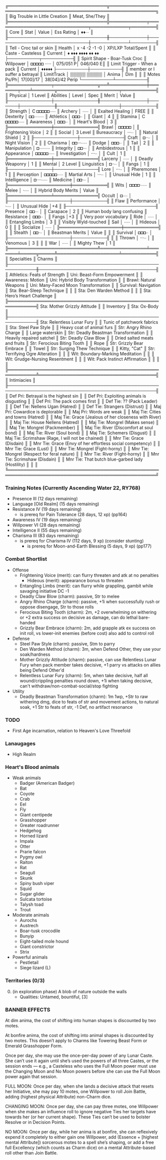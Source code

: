 ╔════════════════════════════════╦═════════════════════════════════════════════════════════════════╗
║ Big Trouble in Little Creation ║ Meat, She/They                                                  ║
╠════════════════════════════════╬════════════╤══════════════════════════════╤════════════╤════════╣
║ Core                           ║ Stat       │ Value                        │ Ess Rating │ ♦♦∙∙∙  ║
╟────────────────────────────────╫────────────┼──────────────────────────────┼────────────┴────────╢
║ Tell - Croc tail or skin       ║ Health     │ x  -4   -2 -1 -0             │ XP/LXP Total/Spent  ║
║ Caste - Casteless              ║   Current  │ ♦ ♦♦♦ ♦♦♦♦ ♦♦ ♦♦             ├──────────┬──────────╢
║ Spirit Shape - Boar-Tusk Croc  ║ Willpower  │ ◘◘◘◘◘ ·····                  │ 075/051 P│ 046/040 E║
║ Limit Trigger - When a pack    ║   Current  │ ♦♦♦♦♦                        ├──────────┼──────────╢
║  member or I suffer a betrayal ║ LimitTrack │ ▒▒▒▒▒ ▒▒▒▒▒                  │ Anima    │ Dim      ║
║                                ║ Motes Ps/Ph│ 17[00]/17 │ 38[04]/42 Perip  └──────────┴──────────╢
╠══════════════╤══════════════╦══╩════════════╪═══════╤═══╧═══════╦════════════════════╤═══════════╣
║ Physical     │ 1 Level      ║ Abilities     │ Level │ Spec      ║ Merit              │ Value     ║
╟──────────────┼──────────────╫───────────────┼───────┼───────────╫────────────────────┼───────────╢
║ Strength     │ C ◘◘◘◘◘∙∙∙∙∙ ║ Archery       │ ∙∙∙∙∙ │           ║ Exalted Healing    │ FREE      ║
║ Dexterity    │   ◘◘∙∙∙∙∙∙∙∙ ║ Athletics     │ ◘◘◘∙∙ │           ║ Giant              │ 4         ║
║ Stamina      │ C ◘◘◘◘◘∙∙∙∙∙ ║ Awareness     │ ◘◘◘∙∙ │           ║ Heart's Blood      │ 3         ║
╠══════════════╪══════════════╣ Brawl         │ ◘◘◘◘◘ │           ║ Frightening Voice  │ 2         ║
║ Social       │ 3 Level      ║ Bureaucracy   │ ···∙∙ │           ║ Natural Shield     │ 2         ║
╟──────────────┼──────────────╢ Craft         │ ◘··∙∙ │           ║ Night Vision       │ 2         ║
║ Charisma     │   ◘◘···∙∙∙∙∙ ║ Dodge         │ ◘◘◘∙∙ │           ║ Tail               │ 2         ║
║ Manipulation │   ◘∙∙∙∙∙∙∙∙∙ ║ Integrity     │ ◘◘·∙∙ │           ║ Ambidextrous       │ 1         ║
║ Appearance   │   ◘◘◘◘◘∙∙∙∙∙ ║ Investigation │ ···∙∙ │           ║ Cult               │ 1         ║
╠══════════════╪══════════════╣ Larceny       │ ∙∙∙∙∙ │           ║ Deadly Weaponry    │ 1         ║
║ Mental       │ 2 Level      ║ Linguistics   │ ◘··∙∙ │           ║ Fangs              │ 1         ║
╟──────────────┼──────────────╢ Lore          │ ···∙∙ │           ║ Pheremones         │ 1         ║
║ Perception   │   ◘◘◘◘◘∙∙∙∙∙ ║ Martial Arts  │ ···∙∙ │           ║ Unusual Hide       │ 1         ║
║ Intelligence │   ◘····∙∙∙∙∙ ║ Medicine      │ ◘◘·∙∙ │           ╠════════════════════╪═══════════╣
║ Wits         │   ◘◘◘◘·∙∙∙∙∙ ║ Melee         │ ·∙∙∙∙ │           ║ Hybrid Body Merits │ Value     ║
╠══════════════╧══════════════╣ Occult        │ ◘∙∙∙∙ │           ╟────────────────────┼───────────╢
║ Flaw                        ║ Performance   │ ·∙∙∙∙ │           ║ Unusual Hide       │+4         ║
╟─────────────────────────────╢ Presence      │ ◘◘∙∙∙ │           ║ Carapace           │ 2         ║
║ Human body lang confusing   ║ Resistance    │ ◘◘◘∙∙ │           ║ Fangs              │+3         ║
║ Very poor vocabulary        ║ Ride          │ ∙∙∙∙∙ │           ║ Entangling Limbs   │ 3         ║
║ Visibly Wyld-touched        ║ Sail          │ ∙∙∙∙∙ │           ║ Hideous            │ 0         ║
║                             ║ Socialize     │ ∙∙∙∙∙ │           ╠════════════════════╪═══════════╣
║                             ║ Stealth       │ ◘◘·∙∙ │           ║ Beastman Merits    │ Value     ║
║                             ║ Survival      │ ◘◘◘∙∙ │           ╟────────────────────┼───────────╢
║                             ║ Thrown        │ ···∙∙ │           ║ Venomous           │ 3         ║
║                             ║ War           │ ∙∙∙∙∙ │           ║ Mighty Thew        │ 1         ║
╠═════════════════════════════╩═══════════════╧═══════╧═════╦═════╩════════════════════╧═══════════╣
║ Specialties                                               ║ Charms                               ║
╟───────────────────────────────────────────────────────────╫──────────────────────────────────────╢
║ Athletics: Feats of Strength                              ║ Uni: Beast-Form Empowerment          ║
║ Awareness: Motion                                         ║ Uni: Hybrid Body Transformation      ║
║ Brawl: Natural Weapons                                    ║ Uni: Many-Faced Moon Transformation  ║
║ Survival: Navigation                                      ║ Sta: Bear-Sleep Technique            ║
║                                                           ║ Sta: Den Warden Method               ║
║                                                           ║ Sta: Hero’s Heart Challenge          ║
╠═══════════════════════════════════════════════════════════╣ Sta: Mother Grizzly Attitude         ║
║ Inventory                                                 ║ Sta: Ox-Body                         ║
╟───────────────────────────────────────────────────────────╢ Sta: Relentless Lunar Fury           ║
║ Tunic of patchwork fabrics                                ║ Sta: Steel Paw Style                 ║
║ Heavy coat of animal furs                                 ║ Str: Angry Rhino Charge              ║
║ Large waterskin                                           ║ Str: Deadly Beastman Transformation  ║
║ Heavily repaired satchel                                  ║ Str: Deadly Claw Blow                ║
║ Dried salted meats and fruits                             ║ Str: Ferocious Biting Tooth          ║
║ Rope                                                      ║ Str: Grizzly Bear Embrace            ║
║ Towel                                                     ║ Str: Surging Thew Technique          ║
║ Kitty, "Cat"                                              ║ Str: Terrifying Ogre Alteration      ║
║                                                           ║ Wit: Boundary-Marking Meditation     ║
║                                                           ║ Wit: Grudge-Nursing Resentment       ║
║                                                           ║ Wit: Pack Instinct Affirmation       ║
║                                                           ║                                      ║
╠═══════════════════════════════════════════════════════════╩══════════════════════════════════════╣
║ Intimiacies                                                                                      ║
╟──────────────────────────────────────────────────────────────────────────────────────────────────╢
║ Def Pri: Betrayal is the highest sin                                                             ║
║ Def Pri: Exploiting animals is disgusting                                                        ║
║ Def Pri: The pack comes first                                                                    ║
║ Def Tie: ?? (Pack Leader)                                                                        ║
║ Def Tie: Nellens Ugan (Hatred)                                                                   ║
║ Def Tie: Strangers (Distrust)                                                                    ║
║ Maj Pri: Cowardice is deplorable                                                                 ║
║ Maj Pri: Words are weak                                                                          ║
║ Maj Tie: Cities and towns (Hatred)                                                               ║
║ Maj Tie: Grace (Jealous of her closeness with River)                                             ║
║ Maj Tie: House Nellens (Hatred)                                                                  ║
║ Maj Tie: Mongrel (Makes sense)                                                                   ║
║ Maj Tie: Mongrel (Packmember)                                                                    ║
║ Maj Tie: River (Discomfort at soul bond)                                                         ║
║ Maj Tie: River (Soul bond)                                                                       ║
║ Maj Tie: Schemers (Disgust)                                                                      ║
║ Maj Tie: Scrimshaw (Rage, I will not be chained)                                                 ║
║ Mnr Tie: Grace (Disdain)                                                                         ║
║ Mnr Tie: Grace (Envy of her effortless social competency)                                        ║
║ Mnr Tie: Grace (Lust)                                                                            ║
║ Mnr Tie: Mongrel (Fight-horny)                                                                   ║
║ Mnr Tie: Mongrel (Respect for feral nature)                                                      ║
║ Mnr Tie: River (Fight-horny)                                                                     ║
║ Mnr Tie: Scrimshaw (Disdain)                                                                     ║
║ Mnr Tie: That butch blue-garbed lady (Hostility)                                                 ║
║                                                                                                  ║
╚══════════════════════════════════════════════════════════════════════════════════════════════════╝
### Training Notes (Currently Ascending Water 22, RY768)
- Presence III (12 days remaining)
- Language [Old Realm] (15 days remaining)
- Resistance IV (19 days remaining)
    - is prereq for Pain Tolerance (28 days, 12 xp) (pp164)
- Awareness IV (19 days remaining)
- Willpower VI (28 days remaining)
- Intelligence II (55 days remaining)
- Charisma III (83 days remaining)
    - is prereq for Charisma IV (112 days, 9 xp) (consider stunting)
        - is prereq for Moon-and-Earth Blessing (5 days, 9 xp) (pp177)

### Combat Shortlist
- Offense
    - Frightening Voice (merit): can flurry threaten and atk at no penalties
        - Hideous (merit): appearance bonus to threaten
    - Entangling Limbs (merit): can flurry while grappling, gambit while savaging initiative DC -1
    - Deadly Claw Blow (charm): passive, Str to melee
    - Angry Rhino Charge (charm): passive, +1i when successfully rush or oppose disengage, Str to those rolls
    - Ferocious Biting Tooth (charm): 2m, +2 overwhelming on withering or +2 extra success on decisive as damage, can do lethal bare-handed
    - Grizzly Bear Embrace (charm): 2m, add grapple atk ex success on init roll, vs lower-init enemies (before cost) also add to control roll
- Defense
    - Steel Paw Style (charm): passive, Stm to parry
    - Den Warden Method (charm): 3m, when Defend Other, they use your soak/hardness
    - Mother Grizzly Attitude (charm): passive, can use Relentless Lunar Fury when pack member takes decisive, +1 parry vs attacks on allies being Defend Other'd
    - Relentless Lunar Fury (charm): 5m, when take decisive, half all wound/crippling penalties round down, +1i when taking decisive, can't withdraw/non-combat-social/stop fighting
- Utility
    - Deadly Beastman Transformation (charm): 1m 1wp, +Str to raw withering dmg, dice to feats of str and movement actions, to natural soak, +1 Str to feats of str, -1 Def, no artifact resonance

### TODO
- First Age incarnation, relation to Heaven's Love Threefold

### Lanaugages
- High Realm

### Heart's Blood animals
- Weak animals
    - Badger (American Badger)
    - Bat
    - Coyote
    - Crab
    - Eel
    - Fly
    - Giant centipede
    - Grasshopper
    - Greater roadrunner
    - Hedgehog
    - Horned lizard
    - Impala
    - Otter
    - Prarie falcon
    - Pygmy owl
    - Raiton
    - Rat
    - Seagull
    - Skunk
    - Spiny bush viper
    - Squid
    - Sugar glider
    - Sulcata tortoise
    - Talysh toad
    - Trout 
- Moderate animals
    - Aurochs
    - Austrech
    - Boar-tusk crocodile
    - Bunyip
    - Eight-tailed mole hound
    - Giant constrictor
    - Strix
- Powerful animals
    - Pestletail
    - Siege lizard (L)

### Territories (0/3)
0. (in exploration phase) A blob of nature outside the walls
    - Qualities: Untamed, bountiful, [3]

### BANNER EFFECTS
At dim anima, the cost of shifting into human shapes is discounted by two motes.

At bonfire anima, the cost of shifting into animal shapes is discounted by two motes. This doesn’t apply to Charms like Towering Beast Form or Emerald Grasshopper Form.

Once per day, she may use the once-per-day power of any Lunar Caste. She can’t use it again until she’s used the powers of all three Castes, or the session ends — e.g., a Casteless who uses the Full Moon power must use the Changing Moon and No Moon powers before she can use the Full Moon power again that session.

FULL MOON: Once per day, when she lands a decisive attack that resets her Initiative, she may pay 10 motes, one Willpower to roll Join Battle, adding (highest physical Attribute) non-Charm dice.

CHANGING MOON: Once per day, she can pay three motes, one Willpower when she makes an influence roll to ignore negative Ties her targets have towards her (or her current shape). These Ties can’t be used to bolster Resolve or in Decision Points.

NO MOON: Once per day, while her anima is at bonfire, she can reflexively expend it completely to either gain one Willpower, add (Essence + [highest mental Attribute]) sorcerous motes to a spell she’s shaping, or add a free full Excellency (which counts as Charm dice) on a mental Attribute-based roll other than Join Battle.

